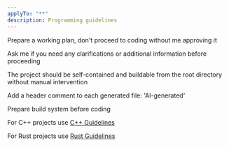 ```yaml
---
applyTo: "**"
description: Programming guidelines
---
```


Prepare a working plan, don't proceed to coding without me approving it

Ask me if you need any clarifications or additional information before proceeding

The project should be self-contained and buildable from the root directory without manual intervention

Add a header comment to each generated file: 'AI-generated'

Prepare build system before coding

For C++ projects use [C++ Guidelines](instructions/cpp.instructions.md)

For Rust projects use [Rust Guidelines](instructions/rust.instructions.md)